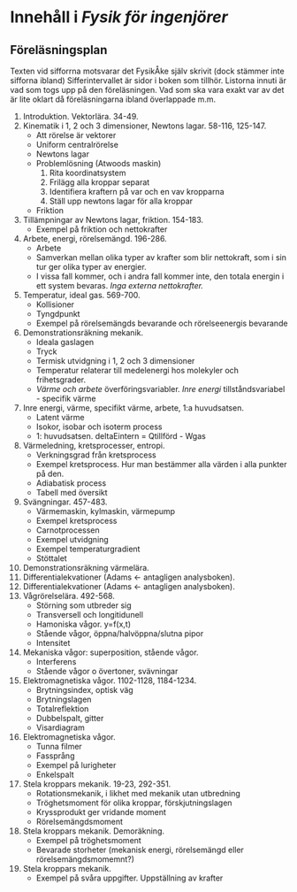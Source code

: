 
# Innehåll i _Fysik för ingenjörer_

## Föreläsningsplan

Texten vid sifforrna motsvarar det FysikÅke själv skrivit (dock stämmer inte sifforna ibland) Sifferintervallet är sidor i boken som tillhör. Listorna innuti är vad som togs upp på den föreläsningen. Vad som ska vara exakt var av det är lite oklart då föreläsningarna ibland överlappade m.m.

1. Introduktion. Vektorlära. 34-49.
2. Kinematik i 1, 2 och 3 dimensioner, Newtons lagar. 58-116, 125-147.
    - Att rörelse är vektorer
    - Uniform centralrörelse
    - Newtons lagar
    - Problemlösning (Atwoods maskin)
        1. Rita koordinatsystem
        2. Frilägg alla kroppar separat
        3. Identifiera kraftern på var och en vav kropparna
        4. Ställ upp newtons lagar för alla kroppar
    - Friktion
3. Tillämpningar av Newtons lagar, friktion. 154-183.
    - Exempel på friktion och nettokrafter
4. Arbete, energi, rörelsemängd. 196-286.
    - Arbete
    - Samverkan mellan olika typer av krafter som blir nettokraft, som i sin tur ger olika typer av energier.
    - I vissa fall kommer, och i andra fall kommer inte, den totala energin i ett system bevaras. _Inga externa nettokrafter._
5. Temperatur, ideal gas. 569-700.
    - Kollisioner
    - Tyngdpunkt
    - Exempel på rörelsemängds bevarande och rörelseenergis bevarande
6. Demonstrationsräkning mekanik.
    - Ideala gaslagen
    - Tryck
    - Termisk utvidgning i 1, 2 och 3 dimensioner
    - Temperatur relaterar till medelenergi hos molekyler och frihetsgrader.
    - _Värme och arbete_ överföringsvariabler. _Inre energi_ tillståndsvariabel - specifik värme
7. Inre energi, värme, specifikt värme, arbete, 1:a huvudsatsen.
    - Latent värme
    - Isokor, isobar och isoterm process
    - 1: huvudsatsen. deltaEintern = Qtillförd - Wgas
8. Värmeledning, kretsprocesser, entropi.
    - Verkningsgrad från kretsprocess
    - Exempel kretsprocess. Hur man bestämmer alla värden i alla punkter på den.
    - Adiabatisk process
    - Tabell med översikt
9. Svängningar. 457-483.
    - Värmemaskin, kylmaskin, värmepump
    - Exempel kretsprocess
    - Carnotprocessen
    - Exempel utvidgning
    - Exempel temperaturgradient
    - Stöttalet
10. Demonstrationsräkning värmelära.
11. Differentialekvationer (Adams <- antagligen analysboken).
12. Differentialekvationer (Adams <- antagligen analysboken).
13. Vågrörelselära. 492-568.
    - Störning som utbreder sig
    - Transversell och longitidunell
    - Hamoniska vågor. y=f(x,t)
    - Stående vågor, öppna/halvöppna/slutna pipor
    - Intensitet
14. Mekaniska vågor: superposition, stående vågor.
    - Interferens
    - Stående vågor o övertoner, svävningar
15. Elektromagnetiska vågor. 1102-1128, 1184-1234.
    - Brytningsindex, optisk väg
    - Brytningslagen
    - Totalreflektion
    - Dubbelspalt, gitter
    - Visardiagram
16. Elektromagnetiska vågor.
    - Tunna filmer
    - Fassprång
    - Exempel på lurigheter
    - Enkelspalt
17. Stela kroppars mekanik. 19-23, 292-351.
    - Rotationsmekanik, i likhet med mekanik utan utbredning
    - Tröghetsmoment för olika kroppar, förskjutningslagen
    - Kryssprodukt ger vridande moment
    - Rörelsemängdsmoment
18. Stela kroppars mekanik. Demoräkning.
    - Exempel på tröghetsmoment
    - Bevarade storheter (mekanisk energi, rörelsemängd eller rörelsemängdsmomemnt?)
19. Stela kroppars mekanik.
    - Exempel på svåra uppgifter. Uppställning av krafter

